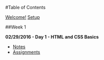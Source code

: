 #Table of Contents

[Welcome!](/intro/README.md)
[Setup](/intro/setup.md)

##Week 1

**02/29/2016 - Day 1 - HTML and CSS Basics**
- [Notes](/day-01/README.md)
- [Assignments](/day-01/assignments/README.md)
